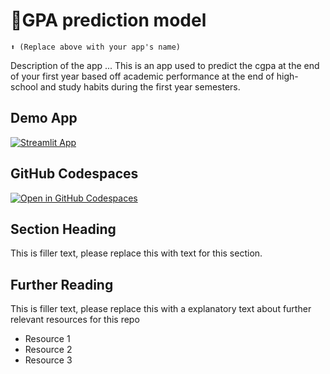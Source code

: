 # 🤖GPA prediction model 
```
⬆️ (Replace above with your app's name)
```

Description of the app ...
This is an app used to predict  the cgpa at the end of your first year based off academic performance at the end of high-school and study habits during the first year semesters.

## Demo App

[![Streamlit App](https://static.streamlit.io/badges/streamlit_badge_black_white.svg)](https://app-starter-kit.streamlit.app/)

## GitHub Codespaces

[![Open in GitHub Codespaces](https://github.com/codespaces/badge.svg)](https://codespaces.new/streamlit/app-starter-kit?quickstart=1)

## Section Heading

This is filler text, please replace this with text for this section.

## Further Reading

This is filler text, please replace this with a explanatory text about further relevant resources for this repo
- Resource 1
- Resource 2
- Resource 3
